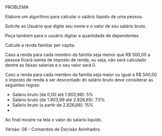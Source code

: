 PROBLEMA

Elabore um algoritimo para calcular o salário líquido de uma pessoa.

Solicite ao Usuário que digite seu nome e o valor de seu salário bruto.

Peça também para o usuário digitar a quantidade de dependentes.

Calcule a renda familiar per capita.

Caso a renda para cada membro da familia seja menor que R$ 500,00 a pessoa ficará isenta de imposto de renda, ou seja, não será calculado dentre as faixas salarias e o seu valor será 0.

Caso a renda para cada membro da familia seja maior ou igual a R$ 500,00 o imposto de renda a ser descontado do salário bruto deve considerar as seguintes regras: 



* Salário bruto (de 0,00 até 1.903,98): 5%
* Salário bruto (de 1.903,99 até 2.826,65): 7.5%
* Salário bruto (a partir de 2.826,66): 15%
* 
Ao final mostre na tela o valor do salario liquido.

Versão: 08 - Comandos de Decisão Aninhados.
